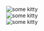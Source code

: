 ![some kitty](http://bi.gazeta.pl/im/f7/51/d3/z13849079V,Wizerunek-Hello-Kitty.jpg)
<br>
![some kitty](http://bi.gazeta.pl/im/f7/51/d3/z13849079V,Wizerunek-Hello-Kitty.jpg)
<br>
![some kitty](http://bi.gazeta.pl/im/f7/51/d3/z13849079V,Wizerunek-Hello-Kitty.jpg)
